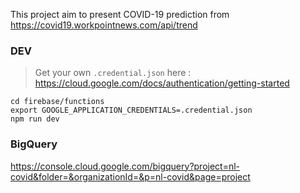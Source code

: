This project aim to present COVID-19 prediction from https://covid19.workpointnews.com/api/trend

### DEV

> Get your own `.credential.json` here : https://cloud.google.com/docs/authentication/getting-started

```
cd firebase/functions
export GOOGLE_APPLICATION_CREDENTIALS=.credential.json
npm run dev
```

### BigQuery

https://console.cloud.google.com/bigquery?project=nl-covid&folder=&organizationId=&p=nl-covid&page=project
